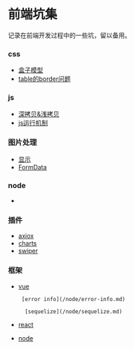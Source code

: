 # 前端坑集

记录在前端开发过程中的一些坑，留以备用。

### css

* [盒子模型](/box-model.md)
* [table的border问题](/css/tablede-border-wen-ti.md)

### js

* [深拷贝&浅拷贝](/js/shen-kao-8d1d26-qian-kao-bei.md)
* [js运行机制](/js/jsyun-xing-ji-zhi.md)

### 图片处理

* [显示](/tu-pian-chu-li/xian-shi.md)
* [FormData](/tu-pian-chu-li/formdata.md)

### node

* 


### 插件

* [axiox](/5e93-cha-jian/axiox.md)
* [charts](/5e93-cha-jian/charts.md)
* [swiper](/5e93-cha-jian/swiper.md)

### 框架

* [vue](/vue.md)

       [error info](/node/error-info.md)

        [sequelize](/node/sequelize.md)

* [react](/react.md)
* [node](/node)



